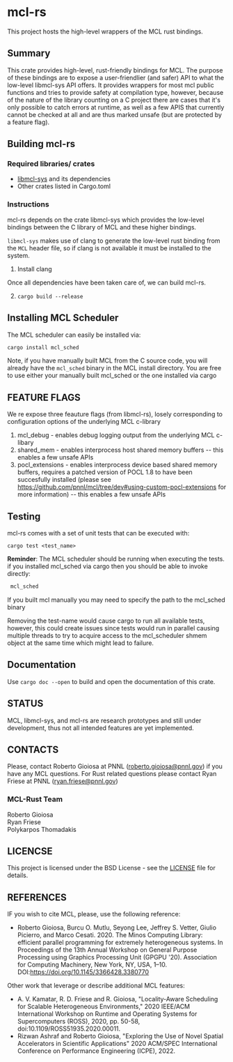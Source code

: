 # mcl-rs
This project hosts the high-level wrappers of the MCL rust bindings.

## Summary
This crate provides high-level, rust-friendly bindings for MCL. The purpose of these bindings are
to expose a user-friendlier (and safer) API to what the low-level libmcl-sys API offers. It provides wrappers
for most mcl public functions and tries to provide safety at compilation type, however,
because of the nature of the library counting on a C project there are cases that it's only possible
to catch errors at runtime, as well as a few APIS that currently cannot be checked at all and are thus marked unsafe (but are protected by a feature flag).


## Building mcl-rs
### Required libraries/ crates
* [libmcl-sys](https://github.com/pnnl/mcl/tree/master/rust/libmcl-sys) and its dependencies
* Other crates listed in Cargo.toml


### Instructions
mcl-rs depends on the crate libmcl-sys which provides the low-level bindings between the C library of MCL and these higher bindings. 

```libmcl-sys``` makes use of clang to generate the low-level rust binding from the ```MCL``` header file, so if clang is not available it must be installed to the system.

1. Install clang

Once all dependencies have been taken care of, we can build mcl-rs.

2. ```cargo build --release```

## Installing MCL Scheduler
The MCL scheduler can easily be installed via:
```bash
cargo install mcl_sched
```

Note, if you have manually built MCL from the C source code, you will already have the ```mcl_sched``` binary in the MCL install directory.
You are free to use either your manually built mcl_sched or the one installed via cargo

## FEATURE FLAGS
We re expose three feauture flags (from libmcl-rs), losely corresponding to configuration options of the underlying MCL c-library
1.  mcl_debug - enables debug logging output from the underlying MCL c-libary
2.  shared_mem - enables interprocess host shared memory buffers -- this enables a few unsafe APIs
3.  pocl_extensions - enables interprocess device based shared memory buffers, requires a patched version of POCL 1.8 to have been succesfully installed (please see <https://github.com/pnnl/mcl/tree/dev#using-custom-pocl-extensions> for more information) -- this enables a few unsafe APIs

## Testing
mcl-rs comes with a set of unit tests that can be executed with:
```
cargo test <test_name>
``` 
**Reminder**: The MCL scheduler should be running when executing the tests.
if you installed mcl_sched via cargo then you should be able to invoke directly:
```bash
 mcl_sched
```
If you built mcl manually you may need to specify the path to the mcl_sched binary

Removing the test-name would cause cargo to run all available tests, however, this could create issues since tests would run in parallel causing multiple threads to try to acquire access to the mcl_scheduler shmem object at the same time which might lead to failure.


## Documentation
Use ```cargo doc --open``` to build and open the documentation of this crate.


## STATUS
MCL, libmcl-sys, and mcl-rs are research prototypes and still under development, thus not all intended features are yet implemented.

## CONTACTS
Please, contact Roberto Gioiosa at PNNL (roberto.gioiosa@pnnl.gov) if you have any MCL questions.
For Rust related questions please contact Ryan Friese at PNNL (ryan.friese@pnnl.gov)

### MCL-Rust Team
Roberto Gioiosa  
Ryan Friese   
Polykarpos Thomadakis

## LICENCSE
This project is licensed under the BSD License - see the [LICENSE](LICENSE) file for details.

## REFERENCES
IF you wish to cite MCL, please, use the following reference:

* Roberto Gioiosa, Burcu O. Mutlu, Seyong Lee, Jeffrey S. Vetter, Giulio Picierro, and Marco Cesati. 2020. The Minos Computing Library: efficient parallel programming for extremely heterogeneous systems. In Proceedings of the 13th Annual Workshop on General Purpose Processing using Graphics Processing Unit (GPGPU '20). Association for Computing Machinery, New York, NY, USA, 1–10. DOI:https://doi.org/10.1145/3366428.3380770

Other work that leverage or describe additional MCL features:

* A. V. Kamatar, R. D. Friese and R. Gioiosa, "Locality-Aware Scheduling for Scalable Heterogeneous Environments," 2020 IEEE/ACM International Workshop on Runtime and Operating Systems for Supercomputers (ROSS), 2020, pp. 50-58, doi:10.1109/ROSS51935.2020.00011.
* Rizwan Ashraf and Roberto Gioiosa, "Exploring the Use of Novel Spatial Accelerators in Scientific Applications" 2020 ACM/SPEC International Conference on Performance Engineering (ICPE), 2022.

